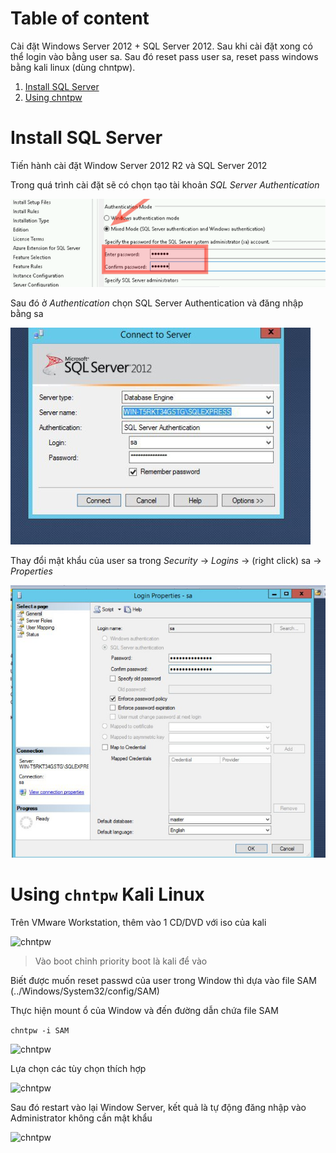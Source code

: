 # Table of content
Cài đặt Windows Server 2012 + SQL Server 2012. Sau khi cài đặt xong có thể login vào bằng user sa. Sau đó reset pass user sa, reset pass windows bằng kali linux (dùng chntpw).

1. [Install SQL Server](#install-sql-server)
2. [Using chntpw](#using-chntpw)

# Install SQL Server

Tiến hành cài đặt Window Server 2012 R2 và SQL Server 2012 

Trong quá trình cài đặt sẽ có chọn tạo tài khoản _SQL Server Authentication_

![SQLServer](/Images/WinServer/choose_sa.png)


Sau đó ở _Authentication_ chọn SQL Server Authentication và đăng nhập bằng sa


![SQLServer](/Images/WinServer/sa.jpg)


Thay đổi mật khẩu của user sa trong _Security_ -> _Logins_ -> (right click) sa -> _Properties_

![SQLServer](/Images/WinServer/changepw_sa.jpg)

# Using ```chntpw``` Kali Linux

Trên VMware Workstation, thêm vào 1 CD/DVD với iso của kali 

![chntpw](/Images/WinServer/kali_boot.jpg)

> Vào boot chỉnh priority boot là kali để vào

Biết được muốn reset passwd của user trong Window thì dựa vào file SAM (../Windows/System32/config/SAM)

Thực hiện mount ổ của Window và đến đường dẫn chứa file SAM

```chntpw -i SAM```

![chntpw](/Images/WinServer/chntpw_1.png)

Lựa chọn các tùy chọn thích hợp 

![chntpw](/Images/WinServer/chntpw_2.png)

Sau đó restart vào lại Window Server, kết quả là tự động đăng nhập vào Administrator không cần mật khẩu

![chntpw](/Images/WinServer/chntpw_result.png)












